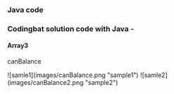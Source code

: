 ### Java code

### Codingbat solution code with Java -
#### Array3
<p>canBalance</p>
![samle1](images/canBalance.png "sample1")
![samle2](images/canBalance2.png "sample2")
